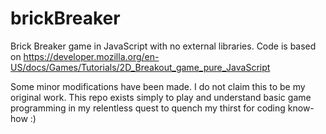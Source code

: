 # brickBreaker
Brick Breaker game in JavaScript with no external libraries. Code is based on https://developer.mozilla.org/en-US/docs/Games/Tutorials/2D_Breakout_game_pure_JavaScript

Some minor modifications have been made. I do not claim this to be my original work. This repo exists simply to play and understand basic game programming in my relentless quest to quench my thirst for coding know-how :)
